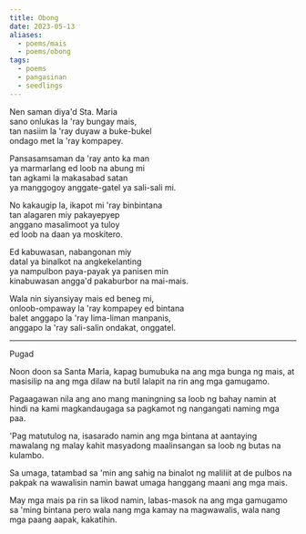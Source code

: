 ```yaml
---
title: Obong
date: 2023-05-13
aliases:
  - poems/mais
  - poems/obong
tags:
  - poems
  - pangasinan
  - seedlings
---
```

Nen saman diya'd Sta. Maria  
sano onlukas la 'ray bungay mais,  
tan nasiim la 'ray duyaw a buke-bukel  
ondago met la 'ray kompapey.

Pansasamsaman da 'ray anto ka man  
ya marmarlang ed loob na abung mi  
tan agkami la makasabad satan  
ya manggogoy anggate-gatel ya sali-sali mi.

No kakaugip la, ikapot mi 'ray binbintana  
tan alagaren miy pakayepyep  
anggano masalimoot ya tuloy  
ed loob na daan ya moskitero.

Ed kabuwasan, nabangonan miy  
datal ya binalkot na angkekelanting  
ya nampulbon paya-payak ya panisen min  
kinabuwasan angga'd pakaburbor na mai-mais.

Wala nin siyansiyay mais ed beneg mi,  
onloob-ompaway la 'ray kompapey ed bintana  
balet anggapo la 'ray lima-liman manpanis,  
anggapo la 'ray sali-salin ondakat, onggatel.

---
Pugad

Noon doon sa Santa Maria,
kapag bumubuka na ang mga bunga ng mais,
at masisilip na ang mga dilaw na butil
lalapit na rin ang mga gamugamo.

Pagaagawan nila ang ano mang
maningning sa loob ng bahay namin
at hindi na kami magkandaugaga
sa pagkamot ng nangangati naming mga paa.

'Pag matutulog na, isasarado namin ang mga bintana
at aantaying mawalang ng malay
kahit masyadong maalinsangan 
sa loob ng butas na kulambo.

Sa umaga, tatambad sa 'min
ang sahig na binalot ng maliliit
at de pulbos na pakpak na wawalisin namin
bawat umaga hanggang maani ang mga mais.

May mga mais pa rin sa likod namin,
labas-masok na ang mga gamugamo sa 'ming bintana
pero wala nang mga kamay na magwawalis,
wala nang mga paang aapak, kakatihin.